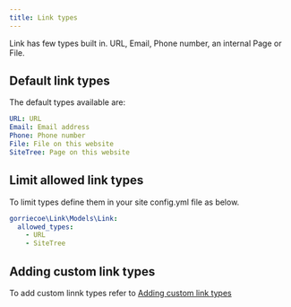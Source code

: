 ```yaml
---
title: Link types
---
```


Link has few types built in.  URL, Email, Phone number, an internal Page or File.

## Default link types

The default types available are:

```yaml
URL: URL
Email: Email address
Phone: Phone number
File: File on this website
SiteTree: Page on this website
```

## Limit allowed link types

To limit types define them in your site config.yml file as below.

```yaml
gorriecoe\Link\Models\Link:
  allowed_types:
    - URL
    - SiteTree
```

## Adding custom link types

To add custom linnk types refer to [Adding custom link types](extending#adding-custom-link-types)
